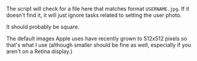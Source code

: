 The script will check for a file here that matches format `USERNAME.jpg`.  If it
doesn't find it, it will just ignore tasks related to setting the user photo.

It should probably be square.

The default images Apple uses have recently grown to 512x512 pixels so that's
what I use (although smaller should be fine as well, especially if you aren't on
a Retina display.)
